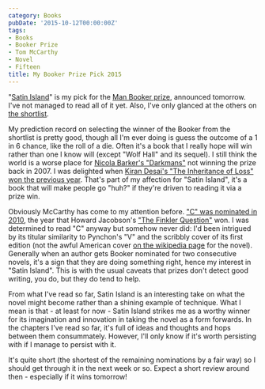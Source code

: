 ```yaml
---
category: Books
pubDate: '2015-10-12T00:00:00Z'
tags:
- Books
- Booker Prize
- Tom McCarthy
- Novel
- Fifteen
title: My Booker Prize Pick 2015
---
```

"[Satin Island](http://www.theatlantic.com/entertainment/archive/2015/10/man-booker-shortlist-2015-satin-island/408784/)" is my pick for the [Man Booker prize](http://themanbookerprize.com/man-booker-prize-2015), announced tomorrow. I've not managed to read all of it yet. Also, I've only glanced at the others on [the shortlist](http://themanbookerprize.com/news/man-booker-prize-fiction-2015-shortlist-revealed).

My prediction record on selecting the winner of the Booker from the shortlist is pretty good, though all I'm ever doing is guess the outcome of a 1 in 6 chance, like the roll of a die. Often it's a book that I really hope will win rather than one I know will (except "Wolf Hall" and its sequel). I still think the world is a worse place for [Nicola Barker's "Darkmans"](http://www.telegraph.co.uk/culture/books/fictionreviews/3665324/Man-Booker-2007-Prize-Darkmans.html) not winning the prize back in 2007. I was delighted when [Kiran Desai's "The Inheritance of Loss" won the previous year](http://www.theguardian.com/uk/2006/oct/11/books.bookerprize2006). That's part of my affection for "Satin Island", it's a book that will make people go "huh?" if they're driven to reading it via a prize win.

Obviously McCarthy has come to my attention before. ["C" was nominated in 2010](https://en.m.wikipedia.org/wiki/C_(novel)), the year that Howard Jacobson's ["The Finkler Question"](http://themanbookerprize.com/books/finkler-question) won. I was determined to read "C" anyway but somehow never did: I'd been intrigued by its titular similarity to Pynchon's "V" and the scribbly cover of its first edition (not the awful American cover [on the wikipedia page](https://en.m.wikipedia.org/wiki/C_(novel)) for the novel). Generally when an author gets Booker nominated for two consecutive novels, it's a sign that they are doing something right, hence my interest in "Satin Island". This is with the usual caveats that prizes don't detect good writing, you do, but they do tend to help.

From what I've read so far, Satin Island is an interesting take on what the novel might become rather than a shining example of technique. What I mean is that - at least for now - Satin Island strikes me as a worthy winner for its imagination and innovation in taking the novel as a form forwards. In the chapters I've read so far, it's full of ideas and thoughts and hops between them consummately. However, I'll only know if it's worth persisting with if I manage to persist with it.

It's quite short (the shortest of the remaining nominations by a fair way) so I should get through it in the next week or so. Expect a short review around then - especially if it wins tomorrow!